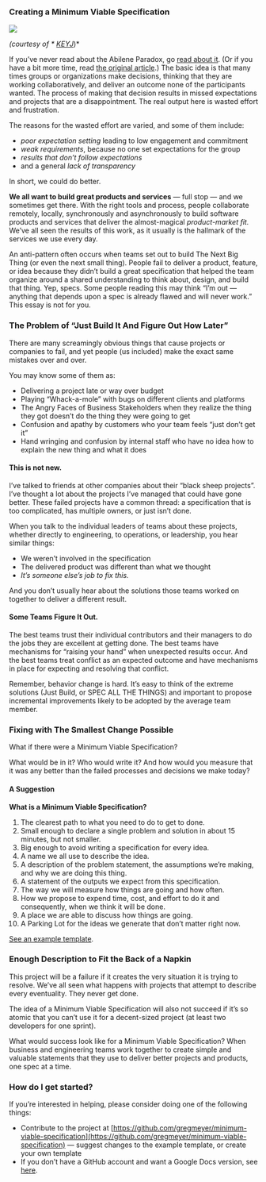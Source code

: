 ### Creating a Minimum Viable Specification

![](https://cdn-images-1.medium.com/max/800/1*SnlGS2An3ImFw4XlNMFnKA.jpeg)

<span class="figcaption_hack">*(courtesy of * [KEYJ](http://keyj.com/random-things-to-do-in-abilene-when-youre-bored/)*)*</span>

If you’ve never read about the Abilene Paradox, go [read about
it](https://en.wikipedia.org/wiki/Abilene_paradox). (Or if you have a bit more
time, read [the original
article](http://homepages.se.edu/cvonbergen/files/2013/01/The-Abilene-Paradox_The-Management-of-Agreement.htm_.pdf).)
The basic idea is that many times groups or organizations make decisions,
thinking that they are working collaboratively, and deliver an outcome none of
the participants wanted. The process of making that decision results in missed
expectations and projects that are a disappointment. The real output here is
wasted effort and frustration.

The reasons for the wasted effort are varied, and some of them include:

- *poor expectation setting* leading to low engagement and commitment
- *weak requirements*, because no one set expectations for the group
- *results that don’t follow expectations*
- and a general *lack of transparency*

In short, we could do better.

**We all want to build great products and services** — full stop — and we
sometimes get there. With the right tools and process, people collaborate
remotely, locally, synchronously and asynchronously to build software products
and services that deliver the almost-magical *product-market fit.* We’ve all
seen the results of this work, as it usually is the hallmark of the services we
use every day.

An anti-pattern often occurs when teams set out to build The Next Big Thing (or
even the next small thing). People fail to deliver a product, feature, or idea
because they didn’t build a great specification that helped the team organize
around a shared understanding to think about, design, and build that thing. Yep,
specs. Some people reading this may think “I’m out — anything that depends upon
a spec is already flawed and will never work.” This essay is not for you.

### **The Problem of “Just Build It And Figure Out How Later”**

There are many screamingly obvious things that cause projects or companies to
fail, and yet people (us included) make the exact same mistakes over and over.

You may know some of them as:

* Delivering a project late or way over budget
* Playing “Whack-a-mole” with bugs on different clients and platforms
* The Angry Faces of Business Stakeholders when they realize the thing they got
doesn’t do the thing they were going to get
* Confusion and apathy by customers who your team feels “just don’t get it”
* Hand wringing and confusion by internal staff who have no idea how to explain
the new thing and what it does

#### This is not new.

I’ve talked to friends at other companies about their “black sheep projects”.
I’ve thought a lot about the projects I’ve managed that could have gone better.
These failed projects have a common thread: a specification that is too
complicated, has multiple owners, or just isn’t done.

When you talk to the individual leaders of teams about these projects, whether
directly to engineering, to operations, or leadership, you hear similar things:

* We weren’t involved in the specification
* The delivered product was different than what we thought
* *It’s someone else’s job to fix this.*

And you don’t usually hear about the solutions those teams worked on together to
deliver a different result.

#### Some Teams Figure It Out.

The best teams trust their individual contributors and their managers to do the
jobs they are excellent at getting done. The best teams have mechanisms for
“raising your hand” when unexpected results occur. And the best teams treat
conflict as an expected outcome and have mechanisms in place for expecting and
resolving that conflict.

Remember, behavior change is hard. It’s easy to think of the extreme solutions
(Just Build, or SPEC ALL THE THINGS) and important to propose incremental
improvements likely to be adopted by the average team member.

### **Fixing with The Smallest Change Possible**

What if there were a Minimum Viable Specification?

What would be in it? Who would write it? And how would you measure that it was
any better than the failed processes and decisions we make today?

#### A Suggestion

**What is a Minimum Viable Specification?**

1.  The clearest path to what you need to do to get to done.
1.  Small enough to declare a single problem and solution in about 15 minutes, but
not smaller.
1.  Big enough to avoid writing a specification for every idea.
1.  A name we all use to describe the idea.
1.  A description of the problem statement, the assumptions we’re making, and why we
are doing this thing.
1.  A statement of the outputs we expect from this specification.
1.  The way we will measure how things are going and how often.
1.  How we propose to expend time, cost, and effort to do it and consequently, when
we think it will be done.
1.  A place we are able to discuss how things are going.
1.  A Parking Lot for the ideas we generate that don’t matter right now.

[See an example template](http://bit.ly/minimumviablespec).

### Enough Description to Fit the Back of a Napkin

This project will be a failure if it creates the very situation it is trying to
resolve. We’ve all seen what happens with projects that attempt to describe
every eventuality. They never get done. 

The idea of a Minimum Viable Specification will also not succeed if it’s so
atomic that you can’t use it for a decent-sized project (at least two developers
for one sprint).

What would success look like for a Minimum Viable Specification? When business
and engineering teams work together to create simple and valuable statements
that they use to deliver better projects and products, one spec at a time.

### How do I get started?

If you’re interested in helping, please consider doing one of the following
things:

* Contribute to the project at
[https://github.com/gregmeyer/minimum-viable-specification](https://github.com/gregmeyer/minimum-viable-specification)
— suggest changes to the example template, or create your own template
* If you don’t have a GitHub account and want a Google Docs version, see
[here](http://bit.ly/minimumviablespec).


